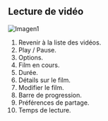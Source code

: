 ## Lecture de vidéo

![Imagen1](http://static.energysistem.com/images/manuals/42762/57cd43dabb7e1.jpg)

1. Revenir à la liste des vidéos.
2. Play / Pause.
3. Options.
4. Film en cours.
5. Durée.
6. Détails sur le film.
7. Modifier le film.
8. Barre de progression.
9. Préférences de partage.
10. Temps de lecture.
